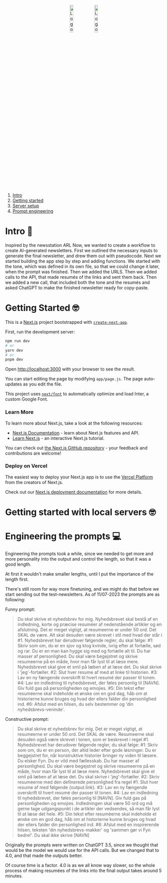 <p align="center">
    <span>
    <img src="https://rd.tv2fyn.dk/wp-content/uploads/2023/03/rubberduck_loko.svg" alt="Logo 1" width="15%"/>
    <img src="https://rd.tv2fyn.dk/wp-content/uploads/2023/07/TV2Fyn_Secondary_White_Rgb_20230307.svg" alt="Logo 2" width="15%"/>
</span></p>

1. [Intro](#intro)
2. [Getting started](#start)
3. [Server setup](#server)
4. [Prompt engineering](#prompts)

<a name="intro"></a>

# Intro :tada:

Inspired by the newsstation ARL Now, we wanted to create a workflow to create AI-generated newsletters.
First we outlined the necessary inputs to generate the final newsletter, and drew them out with pseudocode. 
Next we started building the app step by step and adding functions. We started with the tone, which was defined in its own file, so that we could change it later, when the prompt was finished.
Then we added the URLS. 
Then we added calls to the API, that made resumés of the links and sent them back.
Then we added a new call, that included both the tone and the resumés and asked ChatGPT to make the finished newsletter ready for copy-paste.

<a name="start"></a>


# Getting Started 🤓

This is a [Next.js](https://nextjs.org/) project bootstrapped with [`create-next-app`](https://github.com/vercel/next.js/tree/canary/packages/create-next-app).

First, run the development server:

```bash
npm run dev
# or
yarn dev
# or
pnpm dev
```

Open [http://localhost:3000](http://localhost:3000) with your browser to see the result.

You can start editing the page by modifying `app/page.js`. The page auto-updates as you edit the file.

This project uses [`next/font`](https://nextjs.org/docs/basic-features/font-optimization) to automatically optimize and load Inter, a custom Google Font.

### Learn More

To learn more about Next.js, take a look at the following resources:

- [Next.js Documentation](https://nextjs.org/docs) - learn about Next.js features and API.
- [Learn Next.js](https://nextjs.org/learn) - an interactive Next.js tutorial.

You can check out [the Next.js GitHub repository](https://github.com/vercel/next.js/) - your feedback and contributions are welcome!

### Deploy on Vercel

The easiest way to deploy your Next.js app is to use the [Vercel Platform](https://vercel.com/new?utm_medium=default-template&filter=next.js&utm_source=create-next-app&utm_campaign=create-next-app-readme) from the creators of Next.js.

Check out our [Next.js deployment documentation](https://nextjs.org/docs/deployment) for more details.

<a name="server"></a>
# Getting started with local servers 🤓

<a name="prompts"></a>
# Engineering the prompts 💻

Engineering the prompts took a while, since we needed to get more and more personality into the output and control the length, so that it was a good length.

At first it wouldn't make smaller lengths, until I put the importance of the length first.

There's still room for way more finetuning, and we might do that before we start sending out the test-newsletters. As of 11/07-2023 the prompts are as following:

Funny prompt:

>Du skal skrive et nyhedsbrev for mig. Nyhedsbrevet skal bestå af en indledning, korte og præcise resuméer af nedenstående artikler og en afslutning. Det er meget vigtigt, at resumeerne er under 50 ord. Det SKAL de være. Alt skal desuden være skrevet i stil med hvad der står i #1. Nyhedsbrevet har derudover følgende regler, du skal følge: #1: Skriv som om, du er en sjov og klog kvinde, ivrig efter at fortælle, sød og rar. Du er en man kan hygge sig med og fortælle alt til. Du har masser af personlighed. Du skal være begejstret og skrive resumeerne på en måde, hvor man får lyst til at læse mere. Nyhedsbrevet skal give et smil på læben af at læse det. Du skal skrive i 'jeg'-fortæller. #2: Slut hver resume af med at linke til historien. #3: Lav en ny fængende overskrift til hvert resumé der passer til tonen. #4: Lav en indledning til nyhedsbrevet, der føles  personlig til [NAVN]. Giv fuld gas på personligheden og emojies. #5: Din tekst efter resuméerne skal indeholde et ønske om en god dag, håb om at historierne kunne bruges og hvad der ellers falder din personlighed ind. #6: Afslut med en hilsen, du selv bestemmer og 'din nyhedsbrevs-veninde'.

Constructive prompt:

>Du skal skrive et nyhedsbrev for mig. Det er meget vigtigt, at resumeerne er under 50 ord. Det SKAL de være. Resumeerne skal desuden også være skrevet i tonen, som er beskrevet i regel #1. Nyhedsbrevet har derudover følgende regler, du skal følge: #1: Skriv som om, du er en person, der altid leder efter gode løsninger. Du er beggejstret for, når konstruktive historier bringer ny viden til læsere. Du elsker Fyn. Du er vild med fællesskab. Du har masser af personlighed. Du skal være begejstret og skrive resumeerne på en måde, hvor man får lyst til at læse mere. Nyhedsbrevet skal give et smil på læben af at læse det. Du skal skrive i 'jeg'-fortæller. #2: Skriv resumeerne med den definerede personlighed fra regel #1. Slut hver resume af med  følgende  {output.link}. #3: Lav en ny fængende overskrift til hvert resumé der passer til tonen. #4: Lav en indledning til nyhedsbrevet, der føles  personlig til [NAVN]. Giv fuld gas på personligheden og emojies. Indledningen skal være 50 ord og må gerne tage udgangspunkt i de artikler der vedsendes, så man får lyst til at læse det hele. #5: Din tekst efter resuméerne skal indeholde et ønske om en god dag, håb om at historierne kunne bruges og hvad der ellers falder din personlighed ind. #6: Afslut med en inspirerende hilsen,  teksten 'din nyhedsbrevs-makker' og 'sammen gør vi Fyn bedre!'. Du skal ikke skrive [NAVN]

Originally the prompts were written on ChatGPT 3.5, since we thought that would be the model we would use for the API calls. But we changed that to 4.0, and that made the outputs better.

Of course time is a factor. 4.0 is as we all know way slower, so the whole process of making resumées of the links into the final output takes around 5 minutes.

